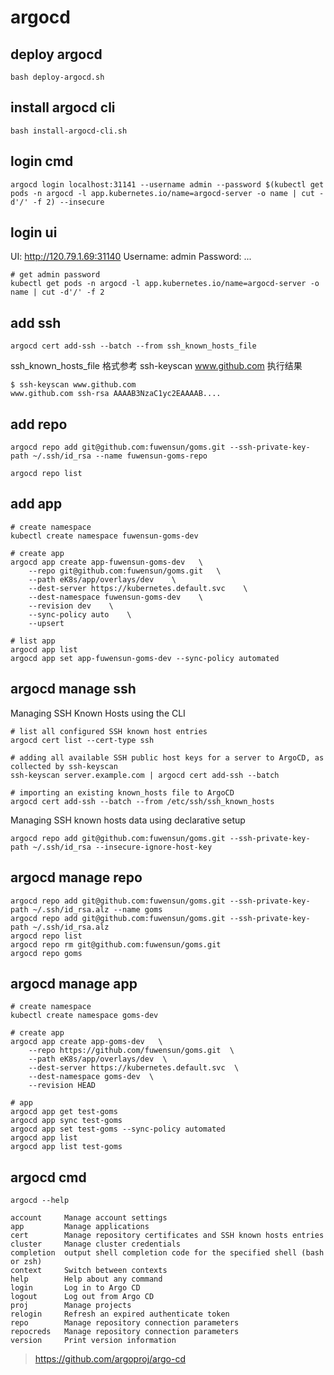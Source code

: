# argocd

## deploy argocd

```
bash deploy-argocd.sh
```

## install argocd cli

```
bash install-argocd-cli.sh
```

## login cmd

```
argocd login localhost:31141 --username admin --password $(kubectl get pods -n argocd -l app.kubernetes.io/name=argocd-server -o name | cut -d'/' -f 2) --insecure
```

## login ui

UI: http://120.79.1.69:31140
Username: admin
Password: ...

```
# get admin password
kubectl get pods -n argocd -l app.kubernetes.io/name=argocd-server -o name | cut -d'/' -f 2
```

## add ssh

```
argocd cert add-ssh --batch --from ssh_known_hosts_file
```

ssh_known_hosts_file 格式参考 ssh-keyscan www.github.com 执行结果
```
$ ssh-keyscan www.github.com
www.github.com ssh-rsa AAAAB3NzaC1yc2EAAAAB....
```

## add repo

```
argocd repo add git@github.com:fuwensun/goms.git --ssh-private-key-path ~/.ssh/id_rsa --name fuwensun-goms-repo

argocd repo list
```

## add app

```
# create namespace
kubectl create namespace fuwensun-goms-dev

# create app
argocd app create app-fuwensun-goms-dev   \
    --repo git@github.com:fuwensun/goms.git   \
    --path eK8s/app/overlays/dev    \
    --dest-server https://kubernetes.default.svc    \
    --dest-namespace fuwensun-goms-dev    \
    --revision dev    \
    --sync-policy auto    \
    --upsert

# list app
argocd app list
argocd app set app-fuwensun-goms-dev --sync-policy automated
```

## argocd manage ssh

Managing SSH Known Hosts using the CLI
```
# list all configured SSH known host entries 
argocd cert list --cert-type ssh

# adding all available SSH public host keys for a server to ArgoCD, as collected by ssh-keyscan
ssh-keyscan server.example.com | argocd cert add-ssh --batch 

# importing an existing known_hosts file to ArgoCD
argocd cert add-ssh --batch --from /etc/ssh/ssh_known_hosts

```

Managing SSH known hosts data using declarative setup
```
argocd repo add git@github.com:fuwensun/goms.git --ssh-private-key-path ~/.ssh/id_rsa --insecure-ignore-host-key
```

## argocd manage repo

```
argocd repo add git@github.com:fuwensun/goms.git --ssh-private-key-path ~/.ssh/id_rsa.alz --name goms
argocd repo add git@github.com:fuwensun/goms.git --ssh-private-key-path ~/.ssh/id_rsa.alz
argocd repo list
argocd repo rm git@github.com:fuwensun/goms.git
argocd repo goms
```

## argocd manage app

```
# create namespace
kubectl create namespace goms-dev

# create app
argocd app create app-goms-dev   \
    --repo https://github.com/fuwensun/goms.git  \
    --path eK8s/app/overlays/dev  \
    --dest-server https://kubernetes.default.svc  \
    --dest-namespace goms-dev  \
    --revision HEAD 

# app
argocd app get test-goms
argocd app sync test-goms
argocd app set test-goms --sync-policy automated
argocd app list
argocd app list test-goms
```

## argocd cmd

```
argocd --help

account     Manage account settings
app         Manage applications
cert        Manage repository certificates and SSH known hosts entries
cluster     Manage cluster credentials
completion  output shell completion code for the specified shell (bash or zsh)
context     Switch between contexts
help        Help about any command
login       Log in to Argo CD
logout      Log out from Argo CD
proj        Manage projects
relogin     Refresh an expired authenticate token
repo        Manage repository connection parameters
repocreds   Manage repository connection parameters
version     Print version information
```
> https://github.com/argoproj/argo-cd
